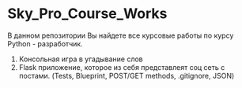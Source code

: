 # Sky_Pro_Course_Works

В данном репозитории Вы найдете все курсовые работы по курсу Python - разработчик.


1. Консольная игра в угадывание слов
2. Flask приложение, которое из себя представлеят соц сеть с постами. (Tests, Blueprint, POST/GET methods, .gitignore,  JSON)